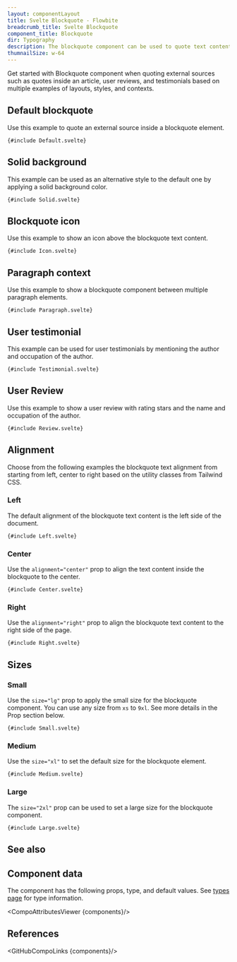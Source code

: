 ```yaml
---
layout: componentLayout
title: Svelte Blockquote - Flowbite
breadcrumb_title: Svelte Blockquote
component_title: Blockquote
dir: Typography
description: The blockquote component can be used to quote text content from an external source that can be used for testimonials, reviews, and quotes inside an article
thumnailSize: w-64
---
```


<script lang="ts">
  import { CompoAttributesViewer, GitHubCompoLinks, toKebabCase, Seealso } from '../../utils'
  import { P, A, Heading } from '$lib'; 

  const components = 'Blockquote'
  const relatedLinks = ["/docs/typography/heading","/docs/typography/paragraph","/docs/typography/link","/docs/typography/list"];
</script>

Get started with Blockquote component when quoting external sources such as quotes inside an article, user reviews, and testimonials based on multiple examples of layouts, styles, and contexts.

## Default blockquote

Use this example to quote an external source inside a blockquote element.

```svelte example
{#include Default.svelte}
```

## Solid background

This example can be used as an alternative style to the default one by applying a solid background color.

```svelte example
{#include Solid.svelte}
```

## Blockquote icon

Use this example to show an icon above the blockquote text content.

```svelte example
{#include Icon.svelte}
```

## Paragraph context

Use this example to show a blockquote component between multiple paragraph elements.

```svelte example
{#include Paragraph.svelte}
```

## User testimonial

This example can be used for user testimonials by mentioning the author and occupation of the author.

```svelte example
{#include Testimonial.svelte}
```

## User Review

Use this example to show a user review with rating stars and the name and occupation of the author.

```svelte example
{#include Review.svelte}
```

## Alignment

Choose from the following examples the blockquote text alignment from starting from left, center to right based on the utility classes from Tailwind CSS.

### Left

The default alignment of the blockquote text content is the left side of the document.

```svelte example
{#include Left.svelte}
```

### Center

Use the `alignment="center"` prop to align the text content inside the blockquote to the center.

```svelte example
{#include Center.svelte}
```

### Right

Use the `alignment="right"` prop to align the blockquote text content to the right side of the page.

```svelte example
{#include Right.svelte}
```

## Sizes

### Small

Use the `size="lg"` prop to apply the small size for the blockquote component. You can use any size from `xs` to `9xl`. See more details in the Prop section below.

```svelte example
{#include Small.svelte}
```

### Medium

Use the `size="xl"` to set the default size for the blockquote element.

```svelte example
{#include Medium.svelte}
```

### Large

The `size="2xl"` prop can be used to set a large size for the blockquote component.

```svelte example
{#include Large.svelte}
```

## See also

<Seealso links={relatedLinks} />

## Component data

The component has the following props, type, and default values. See [types page](/docs/pages/typescript) for type information.

<CompoAttributesViewer {components}/>

## References

<GitHubCompoLinks {components}/>
